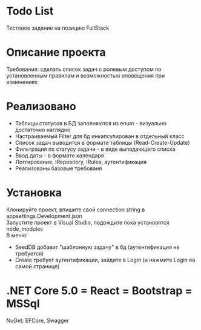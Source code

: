 # Todo List
Тестовое задание на позицию FullStack        
# Описание проекта
Требования: сделать список задач с ролевым доступом по установленным правилам и возможностью оповещения при изменениях     
# Реализовано
+ Таблицы статусов в БД заполняются из enum - визуально достаточно наглядно      
+ Настраиваемый Filter для бд инкапсулирован в отдельный класс        
+ Список задач выводится в формате таблицы (Read-Create-Update)     
+ Фильтрация по статусу задачи - в виде выпадающего списка                   
+ Ввод даты - в формате календаря       
+ Логгирование, IRepository, IRules, аутентификация     
+ Реализованы базовые требованя        
# Установка
Клонируйте проект, впишите свой connection string в appsettings.Development.json    
Запустите проект в Visual Studio, подождите пока установятся node_modules      
В меню: 
+ SeedDB добавит "шаблонную задачу" в бд (аутентификация не требуется)      
+ Create требует аутентификации, зайдите в Login (и нажмите Login еа самой странице)     
# .NET Core 5.0 = React = Bootstrap = MSSql   
NuGet: EFCore, Swagger    
